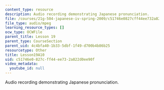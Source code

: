 ```yaml
---
content_type: resource
description: Audio recording demonstrating Japanese pronunciation.
file: /courses/21g-504-japanese-iv-spring-2009/c51746e0827cff44ee732a822d0ee90f_Lesson19A10.mp3
file_type: audio/mpeg
learning_resource_types: []
ocw_type: OCWFile
parent_title: Lesson 19
parent_type: CourseSection
parent_uid: 4c4bfa40-1b33-5dbf-1f49-d700b4b86b25
resourcetype: Other
title: Lesson19A10
uid: c51746e0-827c-ff44-ee73-2a822d0ee90f
video_metadata:
  youtube_id: null
---
```

Audio recording demonstrating Japanese pronunciation.

